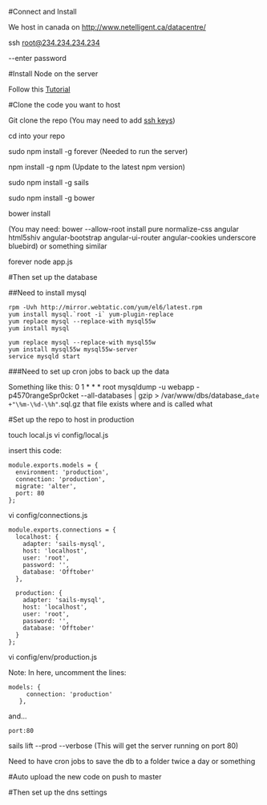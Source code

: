 #Connect and Install

We host in canada on http://www.netelligent.ca/datacentre/

ssh root@234.234.234.234

--enter password

#Install Node on the server

Follow this [Tutorial](https://www.digitalocean.com/community/tutorials/how-to-install-and-run-a-node-js-app-on-centos-6-4-64bit)

#Clone the code you want to host

Git clone the repo (You may need to add [ssh keys](https://help.github.com/articles/generating-ssh-keys)) 

cd into your repo

sudo npm install -g forever (Needed to run the server)

npm install -g npm (Update to the latest npm version)

sudo npm install -g sails

sudo npm install -g bower

bower install

(You may need: bower --allow-root install pure normalize-css angular html5shiv angular-bootstrap angular-ui-router angular-cookies underscore bluebird) or something similar

forever node app.js

#Then set up the database

##Need to install mysql

```
rpm -Uvh http://mirror.webtatic.com/yum/el6/latest.rpm
yum install mysql.`root -i` yum-plugin-replace
yum replace mysql --replace-with mysql55w
yum install mysql
```

```
yum replace mysql --replace-with mysql55w
yum install mysql55w mysql55w-server
service mysqld start
```

###Need to set up cron jobs to back up the data

Something like this: 0 1 * * * root mysqldump -u webapp -p4570rangeSpr0cket --all-databases | gzip > /var/www/dbs/database_`date +"\%m-\%d-\%h"`.sql.gz
that file exists where
and is called what
   
#Set up the repo to host in production

touch local.js
vi config/local.js 

insert this code:

```
module.exports.models = {
  environment: 'production',
  connection: 'production',
  migrate: 'alter',
  port: 80
};
```

vi config/connections.js 

```
module.exports.connections = {
  localhost: {
    adapter: 'sails-mysql',
    host: 'localhost',
    user: 'root',
    password: '',
    database: 'Offtober'
  },

  production: {
    adapter: 'sails-mysql',
    host: 'localhost',
    user: 'root',
    password: '',
    database: 'Offtober'
  }
};
```

vi config/env/production.js 

Note: In here, uncomment the lines:

```
models: {
     connection: 'production'
   },
```
and...
```
port:80
```

sails lift --prod --verbose (This will get the server running on port 80)



Need to have cron jobs to save the db to a folder twice a day or something

#Auto upload the new code on push to master

#Then set up the dns settings
